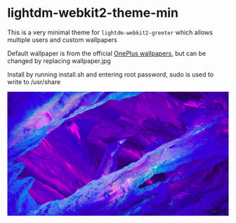 # lightdm-webkit2-theme-min

This is a very minimal theme for `lightdm-webkit2-greeter` which allows multiple users and custom wallpapers

Default wallpaper is from the official [OnePlus wallpapers](http://www.hampusolsson.com/oneplus/), but can be changed by replacing wallpaper.jpg

Install by running install.sh and entering root password, sudo is used to write to /usr/share

![alt text](https://github.com/bpweber/lightdm-webkit2-theme-min/blob/master/example.png "Theme in usage")
